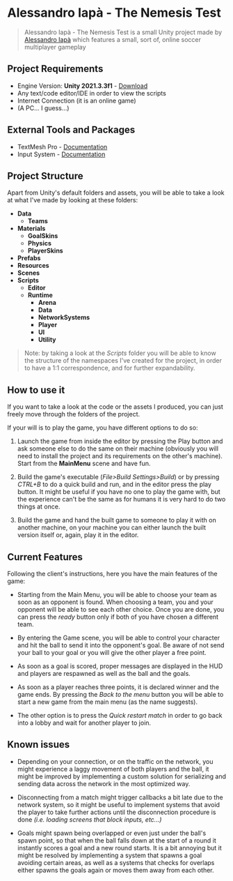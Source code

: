 # Alessandro Iapà - The Nemesis Test

> Alessandro Iapà - The Nemesis Test is a small Unity project made by [Alessandro Iapà](https://alessandroiapo99.wixsite.com/gameprogrammer) which features a small, sort of, online soccer multiplayer gameplay

## Project Requirements

* Engine Version: **Unity 2021.3.3f1** - [Download](https://download.unity3d.com/download_unity/af2e63e8f9bd/Windows64EditorInstaller/UnitySetup64-2021.3.3f1.exe)
* Any text/code editor/IDE in order to view the scripts 
* Internet Connection (it is an online game)
* (A PC... I guess...)

## External Tools and Packages

* TextMesh Pro - [Documentation](https://docs.unity3d.com/Packages/com.unity.textmeshpro@3.0/manual/index.html)
* Input System - [Documentation](https://docs.unity3d.com/Packages/com.unity.inputsystem@1.3/manual/index.html)

## Project Structure

Apart from Unity's default folders and assets, you will be able to take a look at what I've made by looking at these folders:

* **Data**
    * **Teams**
* **Materials**
    * **GoalSkins**
    * **Physics**
    * **PlayerSkins**
* **Prefabs**
* **Resources**
* **Scenes**
* **Scripts**
    * **Editor**
    * **Runtime**
        * **Arena**
        * **Data**
        * **NetworkSystems**
        * **Player**
        * **UI**
        * **Utility**

> Note: by taking a look at the *Scripts* folder you will be able to know the structure of the namespaces I've created for the project, in order to have a 1:1 correspondence, and for further expandability.

## How to use it

If you want to take a look at the code or the assets I produced, you can just freely move through the folders of the project.

If your will is to play the game, you have different options to do so:

1. Launch the game from inside the editor by pressing the Play button and ask someone else to do the same on their machine (obviously you will need to install the project and its requirements on the other's machine).
Start from the **MainMenu** scene and have fun.

2. Build the game's executable (*File>Build Settings>Build*) or by pressing *CTRL+B* to do a quick build and run, and in the editor press the play button. It might be useful if you have no one to play the game with, but the experience can't be the same as for humans it is very hard to do two things at once.

3. Build the game and hand the built game to someone to play it with on another machine, on your machine you can either launch the built version itself or, again, play it in the editor.

## Current Features

Following the client's instructions, here you have the main features of the game: 

* Starting from the Main Menu, you will be able to choose your team as soon as an opponent is found.
When choosing a team, you and your opponent will be able to see each other choice.
Once you are done, you can press the *ready* button only if both of you have chosen a different team.

* By entering the Game scene, you will be able to control your character and hit the ball to send it into the opponent's goal. Be aware of not send your ball to your goal or you will give the other player a free point.

* As soon as a goal is scored, proper messages are displayed in the HUD and players are respawned as well as the ball and the goals.

* As soon as a player reaches three points, it is declared winner and the game ends. By pressing the *Back to the menu* button you will be able to start a new game from the main menu (as the name suggests).

* The other option is to press the *Quick restart match* in order to go back into a lobby and wait for another player to join.

## Known issues

* Depending on your connection, or on the traffic on the network, you might experience a laggy movement of both players and the ball, it might be improved by implementing a custom solution for serializing and sending data across the network in the most optimized way.

* Disconnecting from a match might trigger callbacks a bit late due to the network system, so it might be useful to implement systems that avoid the player to take further actions until the disconnection procedure is done *(i.e. loading screens that block inputs, etc...)*

* Goals might spawn being overlapped or even just under the ball's spawn point, so that when the ball falls down at the start of a round it instantly scores a goal and a new round starts. It is a bit annoying but it might be resolved by implementing a system that spawns a goal avoiding certain areas, as well as a systems that checks for overlaps either spawns the goals again or moves them away from each other.
